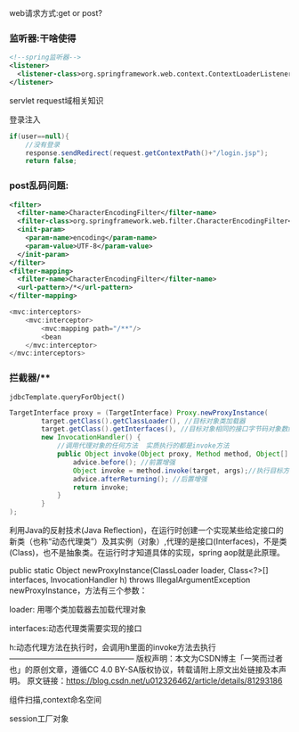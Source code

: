 web请求方式:get  or   post?

### 监听器:干啥使得

```xml
<!--spring监听器-->
<listener>
  <listener-class>org.springframework.web.context.ContextLoaderListener</listener-class>
</listener>
```

servlet    request域相关知识

登录注入

```java
if(user==null){
    //没有登录
    response.sendRedirect(request.getContextPath()+"/login.jsp");
    return false;
```





### post乱码问题:

```xml
<filter>
  <filter-name>CharacterEncodingFilter</filter-name>
  <filter-class>org.springframework.web.filter.CharacterEncodingFilter</filter-class>
  <init-param>
    <param-name>encoding</param-name>
    <param-value>UTF-8</param-value>
  </init-param>
</filter>
<filter-mapping>
  <filter-name>CharacterEncodingFilter</filter-name>
  <url-pattern>/*</url-pattern>
</filter-mapping>
```









```java
<mvc:interceptors>
    <mvc:interceptor>
        <mvc:mapping path="/**"/>
        <bean
    </mvc:interceptor>
</mvc:interceptors>
```

### 拦截器/**











```
jdbcTemplate.queryForObject()
```









```java
TargetInterface proxy = (TargetInterface) Proxy.newProxyInstance(
        target.getClass().getClassLoader(), //目标对象类加载器
        target.getClass().getInterfaces(), //目标对象相同的接口字节码对象数组
        new InvocationHandler() {
            //调用代理对象的任何方法  实质执行的都是invoke方法
            public Object invoke(Object proxy, Method method, Object[] args) throws Throwable {
                advice.before(); //前置增强
                Object invoke = method.invoke(target, args);//执行目标方法
                advice.afterReturning(); //后置增强
                return invoke;
            }
        }
);
```

   利用Java的反射技术(Java Reflection)，在运行时创建一个实现某些给定接口的新类（也称“动态代理类”）及其实例（对象）,代理的是接口(Interfaces)，不是类(Class)，也不是抽象类。在运行时才知道具体的实现，spring aop就是此原理。

 

 

   public static Object newProxyInstance(ClassLoader loader,
                                          Class<?>[] interfaces,
                                          InvocationHandler h)
        throws IllegalArgumentException
newProxyInstance，方法有三个参数：

loader: 用哪个类加载器去加载代理对象

interfaces:动态代理类需要实现的接口

h:动态代理方法在执行时，会调用h里面的invoke方法去执行
————————————————
版权声明：本文为CSDN博主「一笑而过者也」的原创文章，遵循CC 4.0 BY-SA版权协议，转载请附上原文出处链接及本声明。
原文链接：https://blog.csdn.net/u012326462/article/details/81293186





组件扫描,context命名空间





session工厂对象

